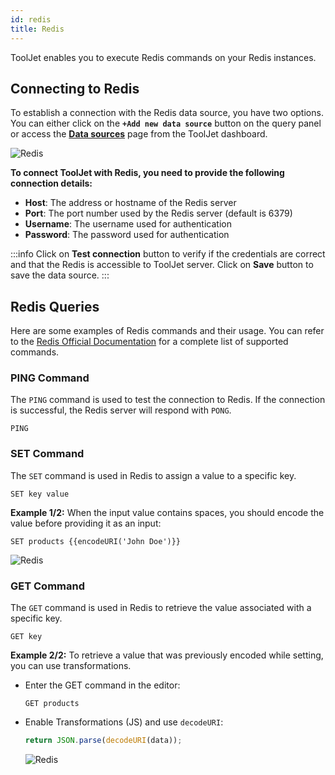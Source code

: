 ```yaml
---
id: redis
title: Redis
---
```


ToolJet enables you to execute Redis commands on your Redis instances.

## Connecting to Redis

To establish a connection with the Redis data source, you have two options. You can either click on the **`+Add new data source`** button on the query panel or access the **[Data sources](/docs/data-sources/overview)** page from the ToolJet dashboard.

<div style={{textAlign: 'center'}}>

<img className="screenshot-full" src="/img/datasource-reference/redis/gdsredis.gif" alt="Redis" />

</div>

**To connect ToolJet with Redis, you need to provide the following connection details:**

- **Host**: The address or hostname of the Redis server
- **Port**: The port number used by the Redis server (default is 6379)
- **Username**: The username used for authentication 
- **Password**: The password used for authentication

:::info
Click on **Test connection** button to verify if the credentials are correct and that the Redis is accessible to ToolJet server. Click on **Save** button to save the data source.
:::

## Redis Queries

Here are some examples of Redis commands and their usage. You can refer to the [Redis Official Documentation](https://redis.io/commands) for a complete list of supported commands.

### PING Command

The `PING` command is used to test the connection to Redis. If the connection is successful, the Redis server will respond with `PONG`.

```shell
PING
```

### SET Command

The `SET` command is used in Redis to assign a value to a specific key.

```shell
SET key value
```

**Example 1/2:**
When the input value contains spaces, you should encode the value before providing it as an input:

```shell
SET products {{encodeURI('John Doe')}}
```

<div style={{textAlign: 'center'}}>

<img className="screenshot-full" src="/img/datasource-reference/redis/encode.png" alt="Redis" />

</div>

### GET Command

The `GET` command is used in Redis to retrieve the value associated with a specific key.

```shell
GET key
```

**Example 2/2:**
To retrieve a value that was previously encoded while setting, you can use transformations. 

- Enter the GET command in the editor:
  ```shell
  GET products
  ```

- Enable Transformations (JS) and use `decodeURI`:
  ```js
  return JSON.parse(decodeURI(data));
  ```

  <div style={{textAlign: 'center'}}>

  <img className="screenshot-full" src="/img/datasource-reference/redis/decode.png" alt="Redis" />

  </div>